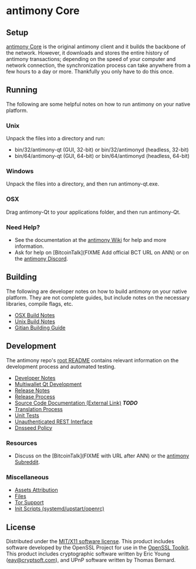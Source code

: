 antimony Core
=====================

Setup
---------------------
[antimony Core](https://antimony.io/) is the original antimony client and it builds the backbone of the network. However, it downloads and stores the entire history of antimony transactions; depending on the speed of your computer and network connection, the synchronization process can take anywhere from a few hours to a day or more. Thankfully you only have to do this once.

Running
---------------------
The following are some helpful notes on how to run antimony on your native platform.

### Unix

Unpack the files into a directory and run:

- bin/32/antimony-qt (GUI, 32-bit) or bin/32/antimonyd (headless, 32-bit)
- bin/64/antimony-qt (GUI, 64-bit) or bin/64/antimonyd (headless, 64-bit)

### Windows

Unpack the files into a directory, and then run antimony-qt.exe.

### OSX

Drag antimony-Qt to your applications folder, and then run antimony-Qt.

### Need Help?

* See the documentation at the [antimony Wiki](https://github.com/antimony-crypto/antimony/wiki)
for help and more information.
* Ask for help on [BitcoinTalk](FIXME Add official BCT URL on ANN) or on the [antimony Discord](https://discord.gg/a7vhegP).

Building
---------------------
The following are developer notes on how to build antimony on your native platform. They are not complete guides, but include notes on the necessary libraries, compile flags, etc.

- [OSX Build Notes](build-osx.md)
- [Unix Build Notes](build-unix.md)
- [Gitian Building Guide](gitian-building.md)

Development
---------------------
The antimony repo's [root README](https://github.com/antimony-crypto/antimony/blob/master/README.md) contains relevant information on the development process and automated testing.

- [Developer Notes](developer-notes.md)
- [Multiwallet Qt Development](multiwallet-qt.md)
- [Release Notes](release-notes.md)
- [Release Process](release-process.md)
- [Source Code Documentation (External Link)](https://dev.visucore.com/bitcoin/doxygen/) ***TODO***
- [Translation Process](translation_process.md)
- [Unit Tests](unit-tests.md)
- [Unauthenticated REST Interface](REST-interface.md)
- [Dnsseed Policy](dnsseed-policy.md)

### Resources

* Discuss on the [BitcoinTalk](FIXME with URL after ANN) or the [antimony Subreddit](http://reddit.com/r/antimonycoin).

### Miscellaneous
- [Assets Attribution](assets-attribution.md)
- [Files](files.md)
- [Tor Support](tor.md)
- [Init Scripts (systemd/upstart/openrc)](init.md)

License
---------------------
Distributed under the [MIT/X11 software license](http://www.opensource.org/licenses/mit-license.php).
This product includes software developed by the OpenSSL Project for use in the [OpenSSL Toolkit](https://www.openssl.org/). This product includes
cryptographic software written by Eric Young ([eay@cryptsoft.com](mailto:eay@cryptsoft.com)), and UPnP software written by Thomas Bernard.
